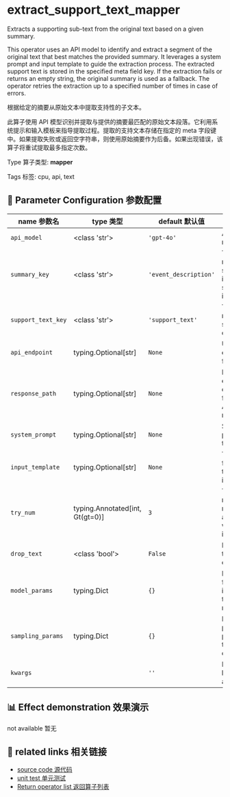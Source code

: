 # extract_support_text_mapper

Extracts a supporting sub-text from the original text based on a given summary.

This operator uses an API model to identify and extract a segment of the original text that best matches the provided summary. It leverages a system prompt and input template to guide the extraction process. The extracted support text is stored in the specified meta field key. If the extraction fails or returns an empty string, the original summary is used as a fallback. The operator retries the extraction up to a specified number of times in case of errors.

根据给定的摘要从原始文本中提取支持性的子文本。

此算子使用 API 模型识别并提取与提供的摘要最匹配的原始文本段落。它利用系统提示和输入模板来指导提取过程。提取的支持文本存储在指定的 meta 字段键中。如果提取失败或返回空字符串，则使用原始摘要作为后备。如果出现错误，该算子将重试提取最多指定次数。

Type 算子类型: **mapper**

Tags 标签: cpu, api, text

## 🔧 Parameter Configuration 参数配置
| name 参数名 | type 类型 | default 默认值 | desc 说明 |
|--------|------|--------|------|
| `api_model` | <class 'str'> | `'gpt-4o'` | API model name. |
| `summary_key` | <class 'str'> | `'event_description'` | The key name to store the input summary in the |
| `support_text_key` | <class 'str'> | `'support_text'` | The key name to store the output |
| `api_endpoint` | typing.Optional[str] | `None` | URL endpoint for the API. |
| `response_path` | typing.Optional[str] | `None` | Path to extract content from the API response. |
| `system_prompt` | typing.Optional[str] | `None` | System prompt for the task. |
| `input_template` | typing.Optional[str] | `None` | Template for building the model input. |
| `try_num` | typing.Annotated[int, Gt(gt=0)] | `3` | The number of retry attempts when there is an API |
| `drop_text` | <class 'bool'> | `False` | If drop the text in the output. |
| `model_params` | typing.Dict | `{}` | Parameters for initializing the API model. |
| `sampling_params` | typing.Dict | `{}` | Extra parameters passed to the API call. |
| `kwargs` |  | `''` | Extra keyword arguments. |

## 📊 Effect demonstration 效果演示
not available 暂无

## 🔗 related links 相关链接
- [source code 源代码](../../../data_juicer/ops/mapper/extract_support_text_mapper.py)
- [unit test 单元测试](../../../tests/ops/mapper/test_extract_support_text_mapper.py)
- [Return operator list 返回算子列表](../../Operators.md)